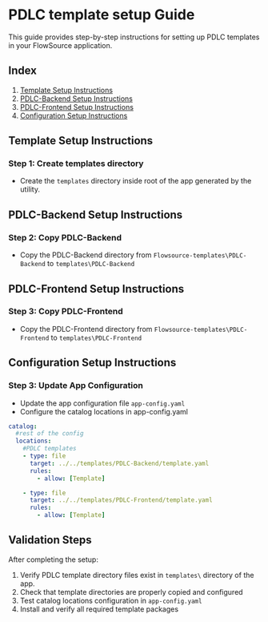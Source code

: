 # PDLC template setup Guide

This guide provides step-by-step instructions for setting up PDLC templates in your FlowSource application.

## Index

1. [Template Setup Instructions](#template-setup-instructions)
2. [PDLC-Backend Setup Instructions](#pdlc-backend-setup-instructions)
3. [PDLC-Frontend Setup Instructions](#pdlc-frontend-setup-instructions)
4. [Configuration Setup Instructions](#configuration-setup-instructions)


## Template Setup Instructions

### Step 1: Create templates directory

- Create the `templates` directory inside root of the app generated by the utility.


## PDLC-Backend Setup Instructions

### Step 2: Copy PDLC-Backend

- Copy the PDLC-Backend directory from `Flowsource-templates\PDLC-Backend` to `templates\PDLC-Backend`


## PDLC-Frontend Setup Instructions

### Step 3: Copy PDLC-Frontend

- Copy the PDLC-Frontend directory from `Flowsource-templates\PDLC-Frontend` to `templates\PDLC-Frontend`


## Configuration Setup Instructions

### Step 3: Update App Configuration

- Update the app configuration file `app-config.yaml`
- Configure the catalog locations in app-config.yaml

```yaml
catalog:
  #rest of the config
  locations:
    #PDLC templates
    - type: file
      target: ../../templates/PDLC-Backend/template.yaml
      rules:
        - allow: [Template]

    - type: file
      target: ../../templates/PDLC-Frontend/template.yaml
      rules:
        - allow: [Template]
```

## Validation Steps

After completing the setup:

1. Verify PDLC template directory files exist in `templates\` directory of the app.
2. Check that template directories are properly copied and configured
3. Test catalog locations configuration in `app-config.yaml`
4. Install and verify all required template packages



